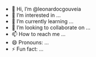 - 👋 Hi, I’m @leonardocgouveia
- 👀 I’m interested in ...
- 🌱 I’m currently learning ...
- 💞️ I’m looking to collaborate on ...
- 📫 How to reach me ...
- 😄 Pronouns: ...
- ⚡ Fun fact: ...

<!---
leonardocgouveia/leonardocgouveia is a ✨ special ✨ repository because its `README.md` (this file) appears on your GitHub profile.
You can click the Preview link to take a look at your changes.
--->

